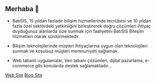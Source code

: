 ## Merhaba 👋

- BatıSIS, 15 yıldan fazladır bilişim hizmetlerinde tecrübesi ve 10 yıldan fazla özel sektördeki yetkinliğini birleştirerek doğru çözümleri ihtiyaç duyduğunuz alanlarda size sunmak için faaliyetini BatıSIS Bileşim Hizmetleri olarak sürdürmektedir. 

- Bilişim teknolojilerinde müşteri ihtiyaçlarına uygun olan teknolojileri sunmak ve koşulsuz müşteri memnuniyeti sağlamak.

- Web tabanlı uygulamalar, Veri tabanı çözümleri, dijital pazarlama, e-commerce gibi konularda destek sağlamaktadır...

<a href="https://www.batisis.com.tr" target="_blank">Web Site</a>
<a href="https://blog.batisis.com" target="_blank">Blog Site</a>

<!--
**batisis/batisis** is a ✨ _special_ ✨ repository because its `README.md` (this file) appears on your GitHub profile.

Here are some ideas to get you started:

- 🔭 I’m currently working on ...
- 🌱 I’m currently learning ...
- 👯 I’m looking to collaborate on ...
- 🤔 I’m looking for help with ...
- 💬 Ask me about ...
- 📫 How to reach me: ...
- 😄 Pronouns: ...
- ⚡ Fun fact: ...
-->
